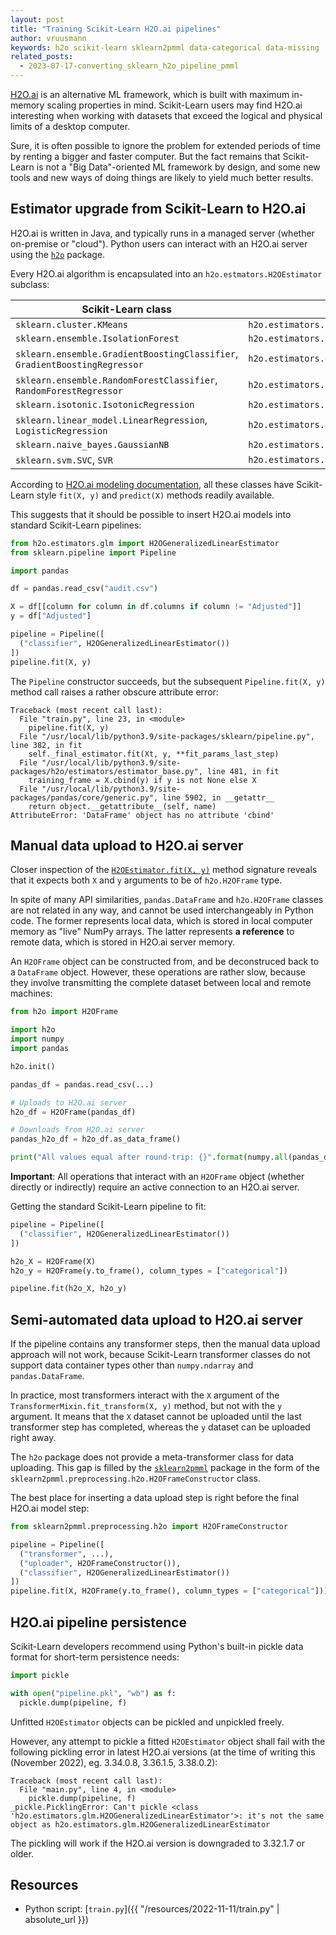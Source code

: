 ```yaml
---
layout: post
title: "Training Scikit-Learn H2O.ai pipelines"
author: vruusmann
keywords: h2o scikit-learn sklearn2pmml data-categorical data-missing
related_posts:
  - 2023-07-17-converting_sklearn_h2o_pipeline_pmml
---
```


[H2O.ai](https://h2o.ai/) is an alternative ML framework, which is built with maximum in-memory scaling properties in mind.
Scikit-Learn users may find H2O.ai interesting when working with datasets that exceed the logical and physical limits of a desktop computer.

Sure, it is often possible to ignore the problem for extended periods of time by renting a bigger and faster computer.
But the fact remains that Scikit-Learn is not a "Big Data"-oriented ML framework by design, and some new tools and new ways of doing things are likely to yield much better results.

## Estimator upgrade from Scikit-Learn to H2O.ai ##

H2O.ai is written in Java, and typically runs in a managed server (whether on-premise or "cloud").
Python users can interact with an H2O.ai server using the [`h2o`](https://github.com/h2oai/h2o-3/tree/master/h2o-py) package.

Every H2O.ai algorithm is encapsulated into an `h2o.estmators.H2OEstimator` subclass:

| Scikit-Learn class | H2O.ai class |
|--------------------|--------------|
| `sklearn.cluster.KMeans` | `h2o.estimators.kmeans.H2OKMeansEstimator` |
| `sklearn.ensemble.IsolationForest` | `h2o.estimators.isolation_forest.H2OIsolationForestEstimator` |
| `sklearn.ensemble.GradientBoostingClassifier`, `GradientBoostingRegressor` | `h2o.estimators.gbm.H2OGradientBoostingEstimator` |
| `sklearn.ensemble.RandomForestClassifier`, `RandomForestRegressor` | `h2o.estimators.random_forest.H2ORandomForestEstimator` |
| `sklearn.isotonic.IsotonicRegression` | `h2o.estimators.isotonicregression.H2OIsotonicRegressionEstimator` |
| `sklearn.linear_model.LinearRegression`, `LogisticRegression` | `h2o.estimators.glm.H2OGeneralizedLinearEstimator` |
| `sklearn.naive_bayes.GaussianNB` | `h2o.estimators.naive_bayes.H2ONaiveBayesEstimator` |
| `sklearn.svm.SVC`, `SVR` | `h2o.estimators.psvm.H2OSupportVectorMachineEstimator` |

According to [H2O.ai modeling documentation](https://docs.h2o.ai/h2o/latest-stable/h2o-py/docs/modeling.html), all these classes have Scikit-Learn style `fit(X, y)` and `predict(X)` methods readily available.

This suggests that it should be possible to insert H2O.ai models into standard Scikit-Learn pipelines:

``` python
from h2o.estimators.glm import H2OGeneralizedLinearEstimator
from sklearn.pipeline import Pipeline

import pandas

df = pandas.read_csv("audit.csv")

X = df[[column for column in df.columns if column != "Adjusted"]]
y = df["Adjusted"]

pipeline = Pipeline([
  ("classifier", H2OGeneralizedLinearEstimator())
])
pipeline.fit(X, y)
```

The `Pipeline` constructor succeeds, but the subsequent `Pipeline.fit(X, y)` method call raises a rather obscure attribute error:

```
Traceback (most recent call last):
  File "train.py", line 23, in <module>
    pipeline.fit(X, y)
  File "/usr/local/lib/python3.9/site-packages/sklearn/pipeline.py", line 382, in fit
    self._final_estimator.fit(Xt, y, **fit_params_last_step)
  File "/usr/local/lib/python3.9/site-packages/h2o/estimators/estimator_base.py", line 481, in fit
    training_frame = X.cbind(y) if y is not None else X
  File "/usr/local/lib/python3.9/site-packages/pandas/core/generic.py", line 5902, in __getattr__
    return object.__getattribute__(self, name)
AttributeError: 'DataFrame' object has no attribute 'cbind'
```

## Manual data upload to H2O.ai server ##

Closer inspection of the [`H2OEstimator.fit(X, y)`](https://docs.h2o.ai/h2o/latest-stable/h2o-py/docs/modeling.html#h2o.estimators.estimator_base.H2OEstimator.fit) method signature reveals that it expects both `X` and `y` arguments to be of `h2o.H2OFrame` type.

In spite of many API similarities, `pandas.DataFrame` and `h2o.H2OFrame` classes are not related in any way, and cannot be used interchangeably in Python code.
The former represents local data, which is stored in local computer memory as "live" NumPy arrays.
The latter represents **a reference** to remote data, which is stored in H2O.ai server memory.

An `H2OFrame` object can be constructed from, and be deconstruced back to a `DataFrame` object.
However, these operations are rather slow, because they involve transmitting the complete dataset between local and remote machines:

``` python
from h2o import H2OFrame

import h2o
import numpy
import pandas

h2o.init()

pandas_df = pandas.read_csv(...)

# Uploads to H2O.ai server
h2o_df = H2OFrame(pandas_df)

# Downloads from H2O.ai server
pandas_h2o_df = h2o_df.as_data_frame()

print("All values equal after round-trip: {}".format(numpy.all(pandas_df == pandas_h2o_df)))
```

**Important**: All operations that interact with an `H2OFrame` object (whether directly or indirectly) require an active connection to an H2O.ai server.

Getting the standard Scikit-Learn pipeline to fit:

``` python
pipeline = Pipeline([
  ("classifier", H2OGeneralizedLinearEstimator())
])

h2o_X = H2OFrame(X)
h2o_y = H2OFrame(y.to_frame(), column_types = ["categorical"])

pipeline.fit(h2o_X, h2o_y)
```

## Semi-automated data upload to H2O.ai server ##

If the pipeline contains any transformer steps, then the manual data upload approach will not work, because Scikit-Learn transformer classes do not support data container types other than `numpy.ndarray` and `pandas.DataFrame`.

In practice, most transformers interact with the `X` argument of the `TransformerMixin.fit_transform(X, y)` method, but not with the `y` argument.
It means that the `X` dataset cannot be uploaded until the last transformer step has completed, whereas the `y` dataset can be uploaded right away.

The `h2o` package does not provide a meta-transformer class for data uploading.
This gap is filled by the [`sklearn2pmml`](https://github.com/jpmml/sklearn2pmml) package in the form of the `sklearn2pmml.preprocessing.h2o.H2OFrameConstructor` class.

The best place for inserting a data upload step is right before the final H2O.ai model step:

``` python
from sklearn2pmml.preprocessing.h2o import H2OFrameConstructor

pipeline = Pipeline([
  ("transformer", ...),
  ("uploader", H2OFrameConstructor()),
  ("classifier", H2OGeneralizedLinearEstimator())
])
pipeline.fit(X, H2OFrame(y.to_frame(), column_types = ["categorical"]))
```

## H2O.ai pipeline persistence ##

Scikit-Learn developers recommend using Python's built-in pickle data format for short-term persistence needs:

``` python
import pickle

with open("pipeline.pkl", "wb") as f:
  pickle.dump(pipeline, f)
```

Unfitted `H2OEstimator` objects can be pickled and unpickled freely.

However, any attempt to pickle a fitted `H2OEstimator` object shall fail with the following pickling error in latest H2O.ai versions (at the time of writing this (November 2022), eg. 3.34.0.8, 3.36.1.5, 3.38.0.2):

```
Traceback (most recent call last):
  File "main.py", line 4, in <module>
    pickle.dump(pipeline, f)
_pickle.PicklingError: Can't pickle <class 'h2o.estimators.glm.H2OGeneralizedLinearEstimator'>: it's not the same object as h2o.estimators.glm.H2OGeneralizedLinearEstimator
```

The pickling will work if the H2O.ai version is downgraded to 3.32.1.7 or older.

## Resources ##

* Python script: [`train.py`]({{ "/resources/2022-11-11/train.py" | absolute_url }})
